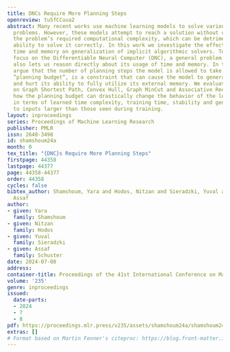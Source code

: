 ```yaml
---
title: DNCs Require More Planning Steps
openreview: tu5fCCuua2
abstract: Many recent works use machine learning models to solve various complex algorithmic
  problems. However, these models attempt to reach a solution without considering
  the problem’s required computational complexity, which can be detrimental to their
  ability to solve it correctly. In this work we investigate the effect of computational
  time and memory on generalization of implicit algorithmic solvers. To do so, we
  focus on the Differentiable Neural Computer (DNC), a general problem solver that
  also lets us reason directly about its usage of time and memory. In this work, we
  argue that the number of planning steps the model is allowed to take, which we call
  ”planning budget”, is a constraint that can cause the model to generalize poorly
  and hurt its ability to fully utilize its external memory. We evaluate our method
  on Graph Shortest Path, Convex Hull, Graph MinCut and Associative Recall, and show
  how the planning budget can drastically change the behavior of the learned algorithm,
  in terms of learned time complexity, training time, stability and generalization
  to inputs larger than those seen during training.
layout: inproceedings
series: Proceedings of Machine Learning Research
publisher: PMLR
issn: 2640-3498
id: shamshoum24a
month: 0
tex_title: "{DNC}s Require More Planning Steps"
firstpage: 44358
lastpage: 44377
page: 44358-44377
order: 44358
cycles: false
bibtex_author: Shamshoum, Yara and Hodos, Nitzan and Sieradzki, Yuval and Schuster,
  Assaf
author:
- given: Yara
  family: Shamshoum
- given: Nitzan
  family: Hodos
- given: Yuval
  family: Sieradzki
- given: Assaf
  family: Schuster
date: 2024-07-08
address:
container-title: Proceedings of the 41st International Conference on Machine Learning
volume: '235'
genre: inproceedings
issued:
  date-parts:
  - 2024
  - 7
  - 8
pdf: https://proceedings.mlr.press/v235/assets/shamshoum24a/shamshoum24a.pdf
extras: []
# Format based on Martin Fenner's citeproc: https://blog.front-matter.io/posts/citeproc-yaml-for-bibliographies/
---
```

